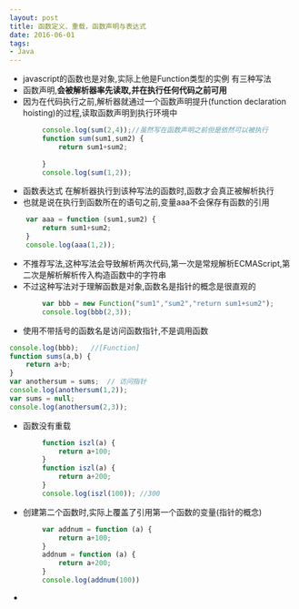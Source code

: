 ```yaml
---
layout: post
title: 函数定义、重载，函数声明与表达式
date: 2016-06-01
tags: 
- Java
---
```



- javascript的函数也是对象,实际上他是Function类型的实例 有三种写法
- 函数声明,**会被解析器率先读取,并在执行任何代码之前可用**
- 因为在代码执行之前,解析器就通过一个函数声明提升(function declaration hoisting)的过程,读取函数声明到执行环境中


<!--more-->

```js
		console.log(sum(2,4));//虽然写在函数声明之前但是依然可以被执行
		function sum(sum1,sum2) {
		    return sum1+sum2;
		
		}
		console.log(sum(1,2));
```



- 函数表达式 在解析器执行到该种写法的函数时,函数才会真正被解析执行
- 也就是说在执行到函数所在的语句之前,变量aaa不会保存有函数的引用

```js
	var aaa = function (sum1,sum2) {
		return sum1+sum2;
	}
	console.log(aaa(1,2));
```


- 不推荐写法,这种写法会导致解析两次代码,第一次是常规解析ECMAScript,第二次是解析解析传入构造函数中的字符串
- 不过这种写法对于理解函数是对象,函数名是指针的概念是很直观的

```js
		var bbb = new Function("sum1","sum2","return sum1+sum2");
		console.log(bbb(2,3));
```

- 使用不带括号的函数名是访问函数指针,不是调用函数

```js
console.log(bbb);   //[Function]
function sums(a,b) {
    return a+b;
}
var anothersum = sums;  // 访问指针
console.log(anothersum(1,2));
var sums = null;
console.log(anothersum(2,3));
```

- 函数没有重载

```js
		function iszl(a) {
		    return a+100;
		}
		function iszl(a) {
		    return a+200;
		}
		console.log(iszl(100)); //300
```
- 创建第二个函数时,实际上覆盖了引用第一个函数的变量(指针的概念)

```js
		var addnum = function (a) {
		    return a+100;
		}
		addnum = function (a) {
		    return a+200;
		}
		console.log(addnum(100))
```


- 
